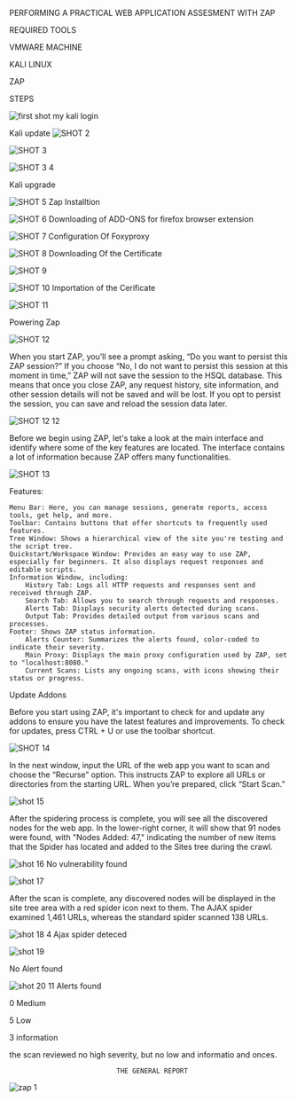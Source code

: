 
PERFORMING A PRACTICAL WEB APPLICATION ASSESMENT WITH ZAP

REQUIRED TOOLS

VMWARE MACHINE

KALI LINUX

ZAP

STEPS




![first shot](https://github.com/user-attachments/assets/47871252-ab6c-415d-98db-6b37edb6bbc1)
my kali login


Kali update
![SHOT 2](https://github.com/user-attachments/assets/4bdad937-0028-4468-90c2-4b597277361d)


![SHOT 3](https://github.com/user-attachments/assets/8a0d8496-1efe-470d-97c3-f3b1fba5908f)



![SHOT 3   4](https://github.com/user-attachments/assets/6ec8457a-58f8-4169-9bed-ebd8e8addcbb)

  Kali upgrade

![SHOT 5](https://github.com/user-attachments/assets/c8095383-baa3-410d-98dd-d5800bb6d3ec)
Zap Installtion


![SHOT 6](https://github.com/user-attachments/assets/41916daa-5363-4fe3-9d1f-32a4bc06c5cd)
Downloading of ADD-ONS for firefox browser extension


![SHOT 7](https://github.com/user-attachments/assets/a3a46608-ceb6-469c-917f-0eb650d82c47)
Configuration Of Foxyproxy


![SHOT 8](https://github.com/user-attachments/assets/4674ddbb-23cf-43b2-8f6a-2686d86dbecd)
Downloading Of the Certificate 


![SHOT 9](https://github.com/user-attachments/assets/28f8fe7b-d7fd-4243-8c7f-d034bc60c595)


![SHOT 10](https://github.com/user-attachments/assets/aadc630a-e5cb-4d1f-bf74-d7fdd259ea09)
Importation  of the Cerificate



![SHOT 11](https://github.com/user-attachments/assets/b474e0a7-ef2b-4287-a6c3-6a7f3bfc0c8c)

Powering Zap





![SHOT 12](https://github.com/user-attachments/assets/a6449c2e-3b9b-4956-a1cb-52eed1eeec46)

When you start ZAP, you’ll see a prompt asking, “Do you want to persist this ZAP session?” If you choose “No, I do not want to persist this session at this moment in time,” ZAP will not save the session to the HSQL database. This means that once you close ZAP, any request history, site information, and other session details will not be saved and will be lost. If you opt to persist the session, you can save and reload the session data later.



![SHOT 12   12](https://github.com/user-attachments/assets/37a9a20e-31cb-495f-95b1-b7b2af061aeb)

Before we begin using ZAP, let's take a look at the main interface and identify where some of the key features are located. The interface contains a lot of information because ZAP offers many functionalities.


![SHOT 13](https://github.com/user-attachments/assets/86bbe0f4-343f-4167-a484-3e9a7ce867b4)


Features:

    Menu Bar: Here, you can manage sessions, generate reports, access tools, get help, and more.
    Toolbar: Contains buttons that offer shortcuts to frequently used features.
    Tree Window: Shows a hierarchical view of the site you're testing and the script tree.
    Quickstart/Workspace Window: Provides an easy way to use ZAP, especially for beginners. It also displays request responses and editable scripts.
    Information Window, including:
        History Tab: Logs all HTTP requests and responses sent and received through ZAP.
        Search Tab: Allows you to search through requests and responses.
        Alerts Tab: Displays security alerts detected during scans.
        Output Tab: Provides detailed output from various scans and processes.
    Footer: Shows ZAP status information.
        Alerts Counter: Summarizes the alerts found, color-coded to indicate their severity.
        Main Proxy: Displays the main proxy configuration used by ZAP, set to "localhost:8080."
        Current Scans: Lists any ongoing scans, with icons showing their status or progress.

Update Addons

Before you start using ZAP, it's important to check for and update any addons to ensure you have the latest features and improvements. To check for updates, press CTRL + U or use the toolbar shortcut.




![SHOT 14](https://github.com/user-attachments/assets/b1b765c4-cceb-4eeb-af91-38fb74217347)

In the next window, input the URL of the web app you want to scan and choose the “Recurse” option. This instructs ZAP to explore all URLs or directories from the starting URL. When you’re prepared, click “Start Scan.”




![shot 15](https://github.com/user-attachments/assets/333857e4-d13e-41ec-a1db-b70bfbb3de29)


After the spidering process is complete, you will see all the discovered nodes for the web app. In the lower-right corner, it will show that 91 nodes were found, with "Nodes Added: 47," indicating the number of new items that the Spider has located and added to the Sites tree during the crawl.



![shot 16](https://github.com/user-attachments/assets/b1a776da-54e1-42cd-bae8-59cfa9ad8daa)
No vulnerability found



![shot 17](https://github.com/user-attachments/assets/0d12115a-d95b-416e-829b-4f6812941801)

After the scan is complete, any discovered nodes will be displayed in the site tree area with a red spider icon next to them. The AJAX spider examined 1,461 URLs, whereas the standard spider scanned 138 URLs.



![shot 18](https://github.com/user-attachments/assets/3415947f-3640-454c-9fbd-d33f1bacc0e1)
4 Ajax spider deteced


![shot 19](https://github.com/user-attachments/assets/99301f0d-ddc2-4ef9-8e46-b77efc483ff2)

 No Alert found



 ![shot 20](https://github.com/user-attachments/assets/2a8d5168-f505-4e4b-9a5b-c060208c5593)
11 Alerts found

0 Medium

5 Low

3 information

the scan reviewed no high severity, but no low and informatio and onces.



                               THE GENERAL REPORT





![zap 1](https://github.com/user-attachments/assets/77325eda-88c9-479d-8521-1d9336243273)


 





